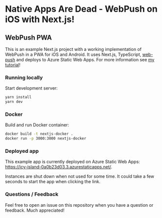# Native Apps Are Dead - WebPush on iOS with Next.js!

## WebPush PWA

This is an example Next.js project with a working implementation of WebPush in a PWA for iOS and Android.
It uses Next.js, TypeScript, [web-push](https://www.npmjs.com/package/web-push) and deploys to Azure Static Web Apps. For more information see [my tutorial](./ARTICLE.md)!

### Running locally

Start development server:

```sh
yarn install
yarn dev
```

### Docker

Build and run Docker container:

```sh
docker build -t nextjs-docker .
docker run -p 3000:3000 nextjs-docker
```

### Deployed app

This example app is currently deployed on Azure Static Web Apps: https://icy-island-0a0b23d03.3.azurestaticapps.net/.

Instances are shut down when not used for some time. It could take a few seconds to start the app when clicking the link.

### Questions / Feedback

Feel free to open an issue on this repository when you have a question or feedback. Much appreciated!
